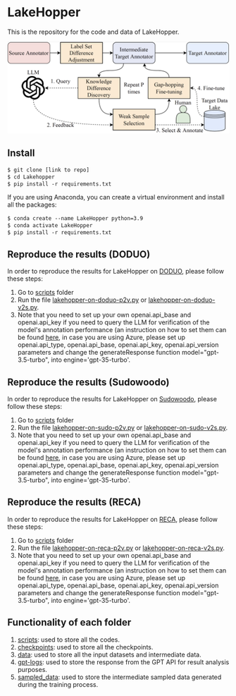# LakeHopper
This is the repository for the code and data of LakeHopper.

![Overview of LakeHopper](./pipeline.png)

## Install

```console
$ git clone [link to repo]
$ cd Lakehopper
$ pip install -r requirements.txt 
```

If you are using Anaconda, you can create a virtual environment and install all the packages:

```console
$ conda create --name LakeHopper python=3.9
$ conda activate LakeHopper
$ pip install -r requirements.txt
```

## Reproduce the results (DODUO)

In order to reproduce the results for LakeHopper on [DODUO](https://github.com/megagonlabs/doduo/), please follow these steps:

1. Go to [scripts](./scripts) folder 
2. Run the file [lakehopper-on-doduo-p2v.py](./scripts/lakehopper-on-doduo-p2v.py) or [lakehopper-on-doduo-v2s.py](./scripts/lakehopper-on-doduo-v2s.py).
3. Note that you need to set up your own openai.api_base and openai.api_key if you need to query the LLM for verification of the model's annotation performance (an instruction on how to set them can be found [here](https://platform.openai.com/docs/api-reference/audio), in case you are using Azure, please set up openai.api_type, openai.api_base, openai.api_key, openai.api_version parameters and change the generateResponse function model="gpt-3.5-turbo", into engine='gpt-35-turbo'.

## Reproduce the results (Sudowoodo)

In order to reproduce the results for LakeHopper on [Sudowoodo](https://github.com/megagonlabs/sudowoodo/), please follow these steps:

1. Go to [scripts](./scripts) folder 
2. Run the file [lakehopper-on-sudo-p2v.py](./scripts/lakehopper-on-sudo-p2v.py) or [lakehopper-on-sudo-v2s.py](./scripts/lakehopper-on-sudo-v2s.py).
3. Note that you need to set up your own openai.api_base and openai.api_key if you need to query the LLM for verification of the model's annotation performance (an instruction on how to set them can be found [here](https://platform.openai.com/docs/api-reference/audio), in case you are using Azure, please set up openai.api_type, openai.api_base, openai.api_key, openai.api_version parameters and change the generateResponse function model="gpt-3.5-turbo", into engine='gpt-35-turbo'.

## Reproduce the results (RECA)

In order to reproduce the results for LakeHopper on [RECA](https://github.com/ysunbp/RECA-paper/), please follow these steps:

1. Go to [scripts](./scripts) folder 
2. Run the file [lakehopper-on-reca-p2v.py](./scripts/lakehopper-on-reca-p2v.py) or [lakehopper-on-reca-v2s.py](./scripts/lakehopper-on-reca-v2s.py).
3. Note that you need to set up your own openai.api_base and openai.api_key if you need to query the LLM for verification of the model's annotation performance (an instruction on how to set them can be found [here](https://platform.openai.com/docs/api-reference/audio), in case you are using Azure, please set up openai.api_type, openai.api_base, openai.api_key, openai.api_version parameters and change the generateResponse function model="gpt-3.5-turbo", into engine='gpt-35-turbo'.

## Functionality of each folder
1. [scripts](./scripts): used to store all the codes.
2. [checkpoints](./checkpoints): used to store all the checkpoints.
3. [data](./data): used to store all the input datasets and intermediate data.
4. [gpt-logs](./gpt-logs): used to store the response from the GPT API for result analysis purposes.
5. [sampled_data](./sampled_data): used to store the intermediate sampled data generated during the training process.
